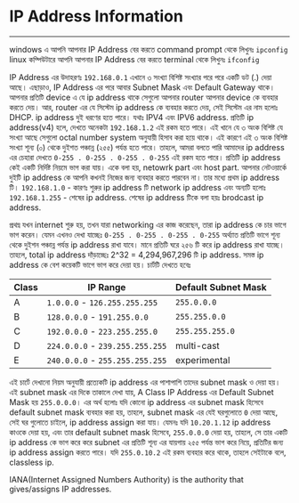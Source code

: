 # IP Address Information
---

windows এ আপনি আপনার IP Address বের করতে command prompt থেকে লিখুনঃ ```ipconfig```
linux কম্পিউটারে আপনি আপনার IP Address বের করতে terminal থেকে লিখুনঃ ```ifconfig```

IP Address এর উদাহরণঃ ```192.168.0.1``` এখানে ৩ সংখ্যা বিশিষ্ট সংখ্যার পরে পরে একটি ডট (.) দেয়া আছে।
এছাড়াও, IP Address এর পরে আবার Subnet Mask এবং Default Gateway থাকে।
আপনার প্রতিটি device এ যে ip address থাকে সেগুলো আপনার router আপনার device কে ব্যবহার করতে দেয়। আর, router এর যে সিস্টেম ip address কে ব্যবহার করতে দেয়, সেই সিস্টেম এর নাম হলোঃ DHCP.
ip address দুই ধরণের হতে পারে। যথাঃ IPV4 এবং IPV6 address. প্রতিটি ip address(v4) হলে, দেখতে অনেকটা `192.168.1.2` এই রকম হতে পারে। এই খানে যে ৩ অংক বিশিষ্ট যে সংখ্যা আছে সেগুলো octal number system অনুযায়ী হিসাব করা হয়ে থাকে। এই কারণে এই ৩ অংক বিশিষ্ট সংখ্যা শূন্য (০) থেকে দুইশত পঞ্চান্ন (২৫৫) পর্যন্ত হতে পারে। তাহলে, আমরা বলতে পারি আমাদের ip address এর চেহারা দেখতে `0-255 . 0-255 . 0-255 . 0-255` এই রকম হতে পারে।
প্রতিটি ip address কেই একটি নির্দিষ্ট নিয়মে ভাগ করা যায়। একে বলা হয়, netowrk part এবং host part. 
আপনার নেটওয়ার্কে দুইটি ip address কে আপনি কখনই নিজের জন্য ব্যবহার করতে পারবেন না। তার মধ্যে প্রথম ip address টি। `192.168.1.0` - কারণঃ শুরুর ip address টি network ip address এবং অন্যটি হলোঃ `192.168.1.255` - শেষের ip address. শেষের ip address টিকে বলা হয়ঃ brodcast ip address.

প্রথম্ন যখন internet শুরু হয়, তখন যারা networking এর কাজ করেছেন, তারা ip address কে চার ভাগে ভাগ করেন। যেমন এখনও দেখা যাচ্ছেঃ `0-255 . 0-255 . 0-255 . 0-255` অর্থ্যাত প্রতিটি ভাগে শূন্য থেকে দুইশন পঞ্চান্ন পর্যন্ত ip address রাখা যাবে। মানে প্রতিটি ঘরে ২৫৬ টি করে ip address রাখা যাচ্ছে। তাহলে, total ip address দাঁড়াচ্ছেঃ 2^32 = 4,294,967,296 টি ip address.
সমস্ত ip address কে বেশ কয়েকটি ভাগে ভাগ করে দেয়া হয়। চার্টটি দেখতে হবেঃ

| Class | IP Range | Default Subnet Mask |
| --- | --- | --- |
| A | `1.0.0.0` - `126.255.255.255`| `255.0.0.0` |
| B | `128.0.0.0` - `191.255.0.0`| `255.255.0.0` |
| C | `192.0.0.0` - `223.255.255.0`| `255.255.255.0` |
| D | `224.0.0.0` - `239.255.255.255`| multi-cast |
| E | `240.0.0.0` - `255.255.255.255`| experimental |

এই চার্টে দেখানো নিয়ম অনুযায়ী প্রত্যেকটি ip address এর পাশাপাশি তাদের subnet mask ও দেয়া হয়। এই subnet mask এর দিকে তাকালে দেখা যায়, A Class IP Address এর Default Subnet Mask হয় `255.0.0.0`। এর অর্থ হলোঃ যদি কোনো ip address এর subnet mask হিসেবে default subnet mask ব্যবহার করা হয়, তাহলে, subnet mask এর যেই ঘরগুলোতে `0` দেয়া আছে, সেই ঘর গুলোতে চাইলে, ip address assign করা যায়।
যেমনঃ যদি `10.20.1.12` ip address কাওকে দেয়া হয়, এবং তার default subnet mask হিসেবে, `255.0.0.0` দেয়া হয়, তাহলে, সে তার একটি ip address কে ভাগ করে করে subnet এর প্রতিটি শূন্য এর যায়গায় ২৫৫ পর্যন্ত ভাগ করে নিয়ে, প্রতিটির জন্য ip address assign করতে পারে। যদি `255.0.10.2` এই রকম ব্যবহার করে থাকে, তাহলে সেইটাকে বলে, classless ip. 

IANA(Internet Assigned Numbers Authority) is the authority that gives/assigns IP addresses.
